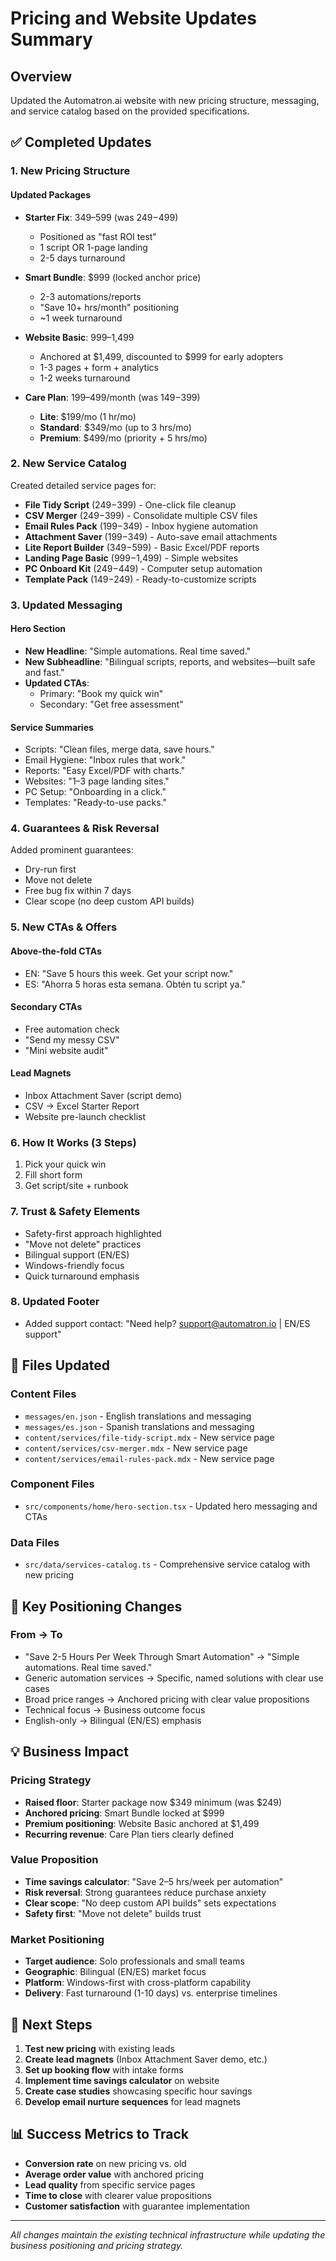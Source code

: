 # Pricing and Website Updates Summary

## Overview
Updated the Automatron.ai website with new pricing structure, messaging, and service catalog based on the provided specifications.

## ✅ Completed Updates

### 1. New Pricing Structure

#### Updated Packages
- **Starter Fix**: $349–$599 (was $249-$499)
  - Positioned as "fast ROI test"
  - 1 script OR 1-page landing
  - 2-5 days turnaround

- **Smart Bundle**: $999 (locked anchor price)
  - 2-3 automations/reports
  - "Save 10+ hrs/month" positioning
  - ~1 week turnaround

- **Website Basic**: $999–$1,499
  - Anchored at $1,499, discounted to $999 for early adopters
  - 1-3 pages + form + analytics
  - 1-2 weeks turnaround

- **Care Plan**: $199–$499/month (was $149-$399)
  - **Lite**: $199/mo (1 hr/mo)
  - **Standard**: $349/mo (up to 3 hrs/mo)
  - **Premium**: $499/mo (priority + 5 hrs/mo)

### 2. New Service Catalog

Created detailed service pages for:
- **File Tidy Script** ($249-$399) - One-click file cleanup
- **CSV Merger** ($249-$399) - Consolidate multiple CSV files
- **Email Rules Pack** ($199-$349) - Inbox hygiene automation
- **Attachment Saver** ($199-$349) - Auto-save email attachments
- **Lite Report Builder** ($349-$599) - Basic Excel/PDF reports
- **Landing Page Basic** ($999-$1,499) - Simple websites
- **PC Onboard Kit** ($249-$449) - Computer setup automation
- **Template Pack** ($149-$249) - Ready-to-customize scripts

### 3. Updated Messaging

#### Hero Section
- **New Headline**: "Simple automations. Real time saved."
- **New Subheadline**: "Bilingual scripts, reports, and websites—built safe and fast."
- **Updated CTAs**: 
  - Primary: "Book my quick win"
  - Secondary: "Get free assessment"

#### Service Summaries
- Scripts: "Clean files, merge data, save hours."
- Email Hygiene: "Inbox rules that work."
- Reports: "Easy Excel/PDF with charts."
- Websites: "1–3 page landing sites."
- PC Setup: "Onboarding in a click."
- Templates: "Ready-to-use packs."

### 4. Guarantees & Risk Reversal

Added prominent guarantees:
- Dry-run first
- Move not delete
- Free bug fix within 7 days
- Clear scope (no deep custom API builds)

### 5. New CTAs & Offers

#### Above-the-fold CTAs
- EN: "Save 5 hours this week. Get your script now."
- ES: "Ahorra 5 horas esta semana. Obtén tu script ya."

#### Secondary CTAs
- Free automation check
- "Send my messy CSV"
- "Mini website audit"

#### Lead Magnets
- Inbox Attachment Saver (script demo)
- CSV → Excel Starter Report
- Website pre-launch checklist

### 6. How It Works (3 Steps)
1. Pick your quick win
2. Fill short form
3. Get script/site + runbook

### 7. Trust & Safety Elements
- Safety-first approach highlighted
- "Move not delete" practices
- Bilingual support (EN/ES)
- Windows-friendly focus
- Quick turnaround emphasis

### 8. Updated Footer
- Added support contact: "Need help? support@automatron.io | EN/ES support"

## 📁 Files Updated

### Content Files
- `messages/en.json` - English translations and messaging
- `messages/es.json` - Spanish translations and messaging
- `content/services/file-tidy-script.mdx` - New service page
- `content/services/csv-merger.mdx` - New service page
- `content/services/email-rules-pack.mdx` - New service page

### Component Files
- `src/components/home/hero-section.tsx` - Updated hero messaging and CTAs

### Data Files
- `src/data/services-catalog.ts` - Comprehensive service catalog with new pricing

## 🎯 Key Positioning Changes

### From → To
- "Save 2-5 Hours Per Week Through Smart Automation" → "Simple automations. Real time saved."
- Generic automation services → Specific, named solutions with clear use cases
- Broad price ranges → Anchored pricing with clear value propositions
- Technical focus → Business outcome focus
- English-only → Bilingual (EN/ES) emphasis

## 💡 Business Impact

### Pricing Strategy
- **Raised floor**: Starter package now $349 minimum (was $249)
- **Anchored pricing**: Smart Bundle locked at $999
- **Premium positioning**: Website Basic anchored at $1,499
- **Recurring revenue**: Care Plan tiers clearly defined

### Value Proposition
- **Time savings calculator**: "Save 2–5 hrs/week per automation"
- **Risk reversal**: Strong guarantees reduce purchase anxiety
- **Clear scope**: "No deep custom API builds" sets expectations
- **Safety first**: "Move not delete" builds trust

### Market Positioning
- **Target audience**: Solo professionals and small teams
- **Geographic**: Bilingual (EN/ES) market focus
- **Platform**: Windows-first with cross-platform capability
- **Delivery**: Fast turnaround (1-10 days) vs. enterprise timelines

## 🚀 Next Steps

1. **Test new pricing** with existing leads
2. **Create lead magnets** (Inbox Attachment Saver demo, etc.)
3. **Set up booking flow** with intake forms
4. **Implement time savings calculator** on website
5. **Create case studies** showcasing specific hour savings
6. **Develop email nurture sequences** for lead magnets

## 📊 Success Metrics to Track

- **Conversion rate** on new pricing vs. old
- **Average order value** with anchored pricing
- **Lead quality** from specific service pages
- **Time to close** with clearer value propositions
- **Customer satisfaction** with guarantee implementation

---

*All changes maintain the existing technical infrastructure while updating the business positioning and pricing strategy.*